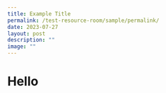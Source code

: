 ```yaml
---
title: Example Title
permalink: /test-resource-room/sample/permalink/
date: 2023-07-27
layout: post
description: ""
image: ""
---
```

# Hello